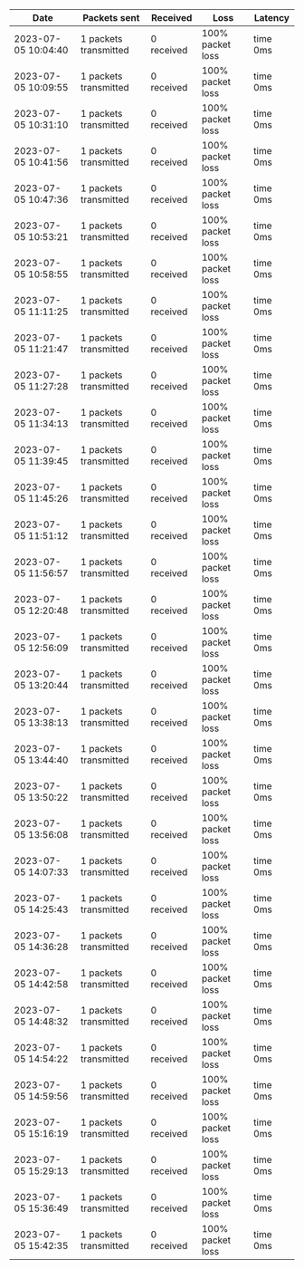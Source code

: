 |**Date**|**Packets sent**|**Received**|**Loss**|**Latency**|
|--|--|--|--|--|
|2023-07-05 10:04:40|1 packets transmitted| 0 received| 100% packet loss| time 0ms |
|2023-07-05 10:09:55|1 packets transmitted| 0 received| 100% packet loss| time 0ms |
|2023-07-05 10:31:10|1 packets transmitted| 0 received| 100% packet loss| time 0ms |
|2023-07-05 10:41:56|1 packets transmitted| 0 received| 100% packet loss| time 0ms |
|2023-07-05 10:47:36|1 packets transmitted| 0 received| 100% packet loss| time 0ms |
|2023-07-05 10:53:21|1 packets transmitted| 0 received| 100% packet loss| time 0ms |
|2023-07-05 10:58:55|1 packets transmitted| 0 received| 100% packet loss| time 0ms |
|2023-07-05 11:11:25|1 packets transmitted| 0 received| 100% packet loss| time 0ms |
|2023-07-05 11:21:47|1 packets transmitted| 0 received| 100% packet loss| time 0ms |
|2023-07-05 11:27:28|1 packets transmitted| 0 received| 100% packet loss| time 0ms |
|2023-07-05 11:34:13|1 packets transmitted| 0 received| 100% packet loss| time 0ms |
|2023-07-05 11:39:45|1 packets transmitted| 0 received| 100% packet loss| time 0ms |
|2023-07-05 11:45:26|1 packets transmitted| 0 received| 100% packet loss| time 0ms |
|2023-07-05 11:51:12|1 packets transmitted| 0 received| 100% packet loss| time 0ms |
|2023-07-05 11:56:57|1 packets transmitted| 0 received| 100% packet loss| time 0ms |
|2023-07-05 12:20:48|1 packets transmitted| 0 received| 100% packet loss| time 0ms |
|2023-07-05 12:56:09|1 packets transmitted| 0 received| 100% packet loss| time 0ms |
|2023-07-05 13:20:44|1 packets transmitted| 0 received| 100% packet loss| time 0ms |
|2023-07-05 13:38:13|1 packets transmitted| 0 received| 100% packet loss| time 0ms |
|2023-07-05 13:44:40|1 packets transmitted| 0 received| 100% packet loss| time 0ms |
|2023-07-05 13:50:22|1 packets transmitted| 0 received| 100% packet loss| time 0ms |
|2023-07-05 13:56:08|1 packets transmitted| 0 received| 100% packet loss| time 0ms |
|2023-07-05 14:07:33|1 packets transmitted| 0 received| 100% packet loss| time 0ms |
|2023-07-05 14:25:43|1 packets transmitted| 0 received| 100% packet loss| time 0ms |
|2023-07-05 14:36:28|1 packets transmitted| 0 received| 100% packet loss| time 0ms |
|2023-07-05 14:42:58|1 packets transmitted| 0 received| 100% packet loss| time 0ms |
|2023-07-05 14:48:32|1 packets transmitted| 0 received| 100% packet loss| time 0ms |
|2023-07-05 14:54:22|1 packets transmitted| 0 received| 100% packet loss| time 0ms |
|2023-07-05 14:59:56|1 packets transmitted| 0 received| 100% packet loss| time 0ms |
|2023-07-05 15:16:19|1 packets transmitted| 0 received| 100% packet loss| time 0ms |
|2023-07-05 15:29:13|1 packets transmitted| 0 received| 100% packet loss| time 0ms |
|2023-07-05 15:36:49|1 packets transmitted| 0 received| 100% packet loss| time 0ms |
|2023-07-05 15:42:35|1 packets transmitted| 0 received| 100% packet loss| time 0ms |
